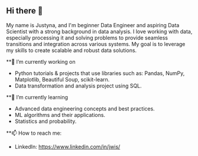 ## Hi there 👋

My name is Justyna, and I'm beginner Data Engineer and aspiring Data Scientist with a strong background in data analysis. I love working with data, especially processing it and solving problems to provide seamless transitions and integration across various systems. My goal is to leverage my skills to create scalable and robust data solutions.

**🔭 I’m currently working on
  - Python tutorials & projects that use libraries such as: Pandas, NumPy, Matplotlib, Beautiful Soup, scikit-learn.
  - Data transformation and analysis project using SQL.

**🌱 I’m currently learning
  - Advanced data engineering concepts and best practices.
  - ML algorithms and their applications.
  - Statistics and probability.

**📫 How to reach me:
  - LinkedIn: https://www.linkedin.com/in/jwis/

<!--
**JuWisnia/JuWisnia** is a ✨ _special_ ✨ repository because its `README.md` (this file) appears on your GitHub profile.

Here are some ideas to get you started:

- 🔭 I’m currently working on ...
- 🌱 I’m currently learning ...
- 👯 I’m looking to collaborate on ...
- 🤔 I’m looking for help with ...
- 💬 Ask me about ...
- 📫 How to reach me: ...
- 😄 Pronouns: ...
- ⚡ Fun fact: ...
-->

